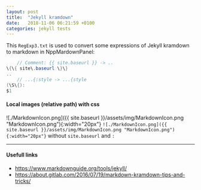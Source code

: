 ```yaml
---
layout: post
title:  "Jekyll kramdown"
date:   2018-11-06 06:21:59 +0100
categories: jekyll tests
---
```


This `RegExp3.txt` is used to convert some expressions of Jekyll kramdown to markdown in NppMardownPanel:

```cs
	// Comment: {{ site.baseurl }} -> ..
\{\{ site\.baseurl \}\}
..
	// ...{:style -> ...{style
(\S\{):
$1
```

#### Local images (relative path) with css

![./MarkdownIcon.png]({{ site.baseurl }}/assets/img/MarkdownIcon.png "MarkdownIcon.png"){:width="20px"}
 `![./MarkdownIcon.png]({{ site.baseurl }}/assets/img/MarkdownIcon.png "MarkdownIcon.png"){:width="20px"}` without `site.baseurl` and `:`

- - - - -

#### Usefull links

- <https://www.markdownguide.org/tools/jekyll/>
- <https://about.gitlab.com/2016/07/19/markdown-kramdown-tips-and-tricks/>

